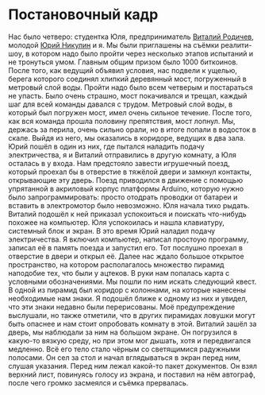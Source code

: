 Постановочный кадр
==================

Нас было четверо: студентка Юля, предприниматель [Виталий Родичев](http://fc00.deviantart.net/fs71/f/2012/007/1/6/1683136351674fcb7a8e255d28293c06-d4lnbnb.jpg), молодой [Юрий Никулин](http://fc03.deviantart.net/fs71/f/2010/123/2/9/29c8d4d078246ffedb6a55b712dd0656.jpg) и я. Мы были приглашены на съёмки реалити-шоу, в котором надо было пройти через несколько этапов испытаний и не тронуться умом. Главным общим призом было 1000 биткоинов. После того, как ведущий объявил условия, нас подвели к ущелью, берега которого соединял хлипкий деревянный мост, погруженный в метровый слой воды. Пройти надо было всем четверым и постараться не упасть. Было очень страшно, мост покачивался и трещал, каждый шаг для всей команды давался с трудом. Метровый слой воды, в который был погружен мост, имел очень сильное течение. После того, как вся команда прошла половину препятствия, мост лопнул. Мы, держась за перила, очень сильно орали, но в итоге попали в водосток в скале. Выйдя из него, мы оказались в коридоре, ведущих в два зала. Юрий пошёл в один из них, где пытался наладить подачу электричества, я и Виталий отправились в другую комнату, а Юля осталась в у входа. Нам предстояло завести игрушечный поезд, который проехал бы в отверстие в тяжёлой двери и замкнул контакты, открывающие эту дверь. Поезд приводился в движение с помощью упрятанной в акриловый корпус платформы Arduino, которую нужно было запрограммировать: просто отодрать проводки от батареи и вставить в электромотор было невозможно. Юля начала тихо рыдать. Виталий подошёл к ней приказал успокоиться и поискать что-нибудь похожее на компьютер. Юля успокоилась и нашла клавиатуру, системный блок и экран. В это время Юрий наладил подачу электричества. Я включил компьютер, написал простоую программу, записал её в память поезда и запустил его. Тот послушно проехал в отверстие в двери и открыл её. Далее нас ждало большое открытое пространство, на котором располагалось множество пирамид наподобие тех, что были у ацтеков. В руки нам попалась карта с условными обозначениями. Мы пошли по ним искать следующий квест. В одной из пирамид был коридор с колоннами, на которые нанесены необходимые нам знаки. Я подошёл ближе к одному из них и увидел, что эти знаки недавно были перерисованы. Моё предупреждение выслушали, но также отметили, что в других пирамидах ловушки могут быть опаснее и нам стоит опробовать комнату в этой. Виталий зашёл за дверь, мы наблюдали за ним на большом экране. Он погрузился в какую-то вязкую среду, но при этом мог дышать, хотя и передвигался медленно. Всё его тело стало чёрным со светящимися радужными полосами. Он сел за стол и начал вглядываться в экран перед ним, слушая указания. Перед ним лежал какой-то пакет документов. Он взял верхний лист, повинуясь голосу из экрана, и поставил на нём автограф, после чего громко засмеялся и съёмка прервалась.
